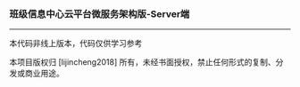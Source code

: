 ### 班级信息中心云平台微服务架构版-Server端
---
本代码非线上版本，代码仅供学习参考

本项目版权归 [lijincheng2018] 所有，未经书面授权，禁止任何形式的复制、分发或商业用途。
